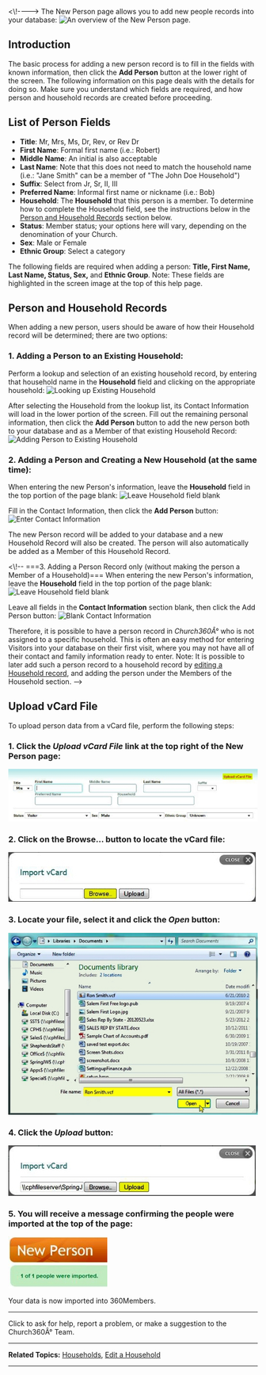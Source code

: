 \<\\!----\> The New Person page allows you to add new people records
into your database: ![An overview of the New Person
page.](New_Person_01.JPG "An overview of the New Person page.")

Introduction
-------------------------------------------------------------------------

The basic process for adding a new person record is to fill in the
fields with known information, then click the **Add Person** button at
the lower right of the screen. The following information on this page
deals with the details for doing so. Make sure you understand which
fields are required, and how person and household records are created
before proceeding.

List of Person Fields
-------------------------------------------------------------------------------------------

-   **Title**: Mr, Mrs, Ms, Dr, Rev, or Rev Dr
-   **First Name**: Formal first name (i.e.: Robert)
-   **Middle Name**: An initial is also acceptable
-   **Last Name**: Note that this does not need to match the household
    name (i.e.: "Jane Smith" can be a member of "The John Doe
    Household")
-   **Suffix**: Select from Jr, Sr, II, III
-   **Preferred Name**: Informal first name or nickname (i.e.: Bob)
-   **Household**: The **Household** that this person is a member. To
    determine how to complete the Household field, see the instructions
    below in the [Person and Household
    Records](people:%20New%20Person#Person%20and%20Household%20Records)
    section below.
-   **Status**: Member status; your options here will vary, depending on
    the denomination of your Church.
-   **Sex**: Male or Female
-   **Ethnic Group**: Select a category

The following fields are required when adding a person: **Title, First
Name, Last Name, Status, Sex,** and **Ethnic Group**. Note: These fields
are highlighted in the screen image at the top of this help page.

Person and Household Records
---------------------------------------------------------------------------------------------------------

When adding a new person, users should be aware of how their Household
record will be determined; there are two options:

### 1. Adding a Person to an Existing Household:

Perform a lookup and selection of an existing household record, by
entering that household name in the **Household** field and clicking on
the appropriate household: ![Looking up Existing
Household](New_Person_02.JPG "Looking up Existing Household")

After selecting the Household from the lookup list, its Contact
Information will load in the lower portion of the screen. Fill out the
remaining personal information, then click the **Add Person** button to
add the new person both to your database and as a Member of that
existing Household Record: ![Adding Person to Existing
Household](New_Person_03.JPG "Adding Person to Existing Household")

### 2. Adding a Person and Creating a New Household (at the same time):

When entering the new Person's information, leave the **Household**
field in the top portion of the page blank: ![Leave Household field
blank](New_Person_04.JPG "Leave Household field blank")

Fill in the Contact Information, then click the **Add Person** button:
![Enter Contact
Information](New_Person_05.JPG "Enter Contact Information")

The new Person record will be added to your database and a new Household
Record will also be created. The person will also automatically be added
as a Member of this Household Record.

\<\\!-- ===3. Adding a Person Record only (without making the person a
Member of a Household)=== When entering the new Person's information,
leave the **Household** field in the top portion of the page blank:
![Leave Household field
blank](New_Person_06.JPG "Leave Household field blank")

Leave all fields in the **Contact Information** section blank, then
click the Add Person button: ![Blank Contact
Information](New_Person_07.JPG "Blank Contact Information")

Therefore, it is possible to have a person record in *Church360Â°* who
is not assigned to a specific household. This is often an easy method
for entering Visitors into your database on their first visit, where you
may not have all of their contact and family information ready to enter.
Note: It is possible to later add such a person record to a household
record by [editing a Household record](people:%20Edit%20a%20Household),
and adding the person under the Members of the Household section. --\>

Upload vCard File
-----------------------------------------------------------------------------------

To upload person data from a vCard file, perform the following steps:

### 1. Click the *Upload vCard File* link at the top right of the New Person page:

![Upload vCard File link](New_Person_08.JPG "Upload vCard File link")

### 2. Click on the **Browse...** button to locate the vCard file:

![Click Browse...](New_Person_09.JPG "Click Browse...")

### 3. Locate your file, select it and click the *Open* button:

![Select & Open File](New_Person_10.JPG "Select & Open File")

### 4. Click the *Upload* button:

![Click Upload](New_Person_11.JPG "Click Upload")

### 5. You will receive a message confirming the people were imported at the top of the page:

![Confirmation Message](New_Person_12.JPG "Confirmation Message")

Your data is now imported into 360Members.

* * * * *

Click **<Feedback>** to ask for help, report a problem, or make a
suggestion to the Church360Â° Team.

* * * * *

**Related Topics:** [Households](people:%20Households), [Edit a
Household](people:%20Edit%20a%20Household)

* * * * *
